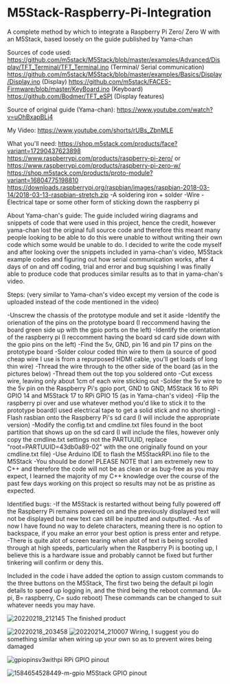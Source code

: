 # M5Stack-Raspberry-Pi-Integration
A complete method by which to integrate a Raspberry Pi Zero/ Zero W with an M5Stack, based loosely on the guide published by Yama-chan


Sources of code used:
https://github.com/m5stack/M5Stack/blob/master/examples/Advanced/Display/TFT_Terminal/TFT_Terminal.ino (Terminal/ Serial communication)
https://github.com/m5stack/M5Stack/blob/master/examples/Basics/Display/Display.ino (Display)
https://github.com/m5stack/FACES-Firmware/blob/master/KeyBoard.ino (Keyboard)
https://github.com/Bodmer/TFT_eSPI (Display features)

Source of original guide (Yama-chan):
https://www.youtube.com/watch?v=uOhBxapBLj4

My Video:
https://www.youtube.com/shorts/rUBs_ZbnMLE

What you'll need:
https://shop.m5stack.com/products/face?variant=17290437623898
https://www.raspberrypi.com/products/raspberry-pi-zero/ or https://www.raspberrypi.com/products/raspberry-pi-zero-w/
https://shop.m5stack.com/products/proto-module?variant=16804775198810
https://downloads.raspberrypi.org/raspbian/images/raspbian-2018-03-14/2018-03-13-raspbian-stretch.zip
-A soldering iron + solder
-Wire
-Electrical tape or some other form of sticking down the raspberry pi

About Yama-chan's guide:
The guide included wiring diagrams and snippets of code that were used in this project, hence the credit, however yama-chan lost the
original full source code and therefore this meant many people looking to be able to do this were unable to without writing their own code
which some would be unable to do. 
I decided to write the code myself and after looking over the snippets included in yama-chan's video, M5Stack example codes and figuring out
how serial communication works, after 4 days of on and off coding, trial and error and bug squishing I was finally able to produce code that
produces similar results as to that in yama-chan's video.

Steps:
(very similar to Yama-chan's video except my version of the code is uploaded instead of the code mentioned in the video)

-Unscrew the chassis of the prototype module and set it aside
-Identify the orienation of the pins on the prototype board (I reccommend having the board green side up with the gpio ports on the left)
-Identify the orientation of the raspberry pi (I reccomment having the board sd card side down with the gpio pins on the left)
-Find the 5v, GND, pin 16 and pin 17 pins on the prototype board
-Solder colour coded thin wire to them (a source of good cheap wire I use is from a repurposed HDMI cable, you'll get loads of long thin wire)
-Thread the wire through to the other side of the board (as in the pictures below)
-Thread them out the top you soldered onto
-Cut excess wire, leaving only about 1cm of each wire sticking out
-Solder the 5v wire to the 5v pin on the Raspberry Pi's gpio port, GND to GND, M5Stack 16 to RPi GPIO 14 and M5Stack 17 to RPi GPIO 15 (as in Yama-chan's video)
-Flip the raspberry pi over and use whatever method you'd like to stick it to the prototype board(I used electrical tape to get a solid stick and no shorting)
-Flash rasbian onto the Raspberry Pi's sd card (I will include the appropriate version)
-Modify the config.txt and cmdline.txt files found in the boot partition that shows up on the sd card (I will include the files, however only copy the cmdline.txt settings not the PARTUUID, replace "root=PARTUUID=43db0a89-02" with the one originally found on your cmdline.txt file)
-Use Arduino IDE to flash the M5StackRPi.ino file to the M5Stack
-You should be done!
PLEASE NOTE that I am extremely new to C++ and therefore the code will not be as clean or as bug-free as you may expect, I learned the majority
of my C++ knowledge over the course of the past few days working on this project so results may not be as pristine as expected.

Identified bugs:
-If the M5Stack is restarted without being fully powered off the Raspberry Pi remains powered on and the previously displayed text will not be
displayed but new text can still be inputted and outputted.
-As of now I have found no way to delete characters, meaning there is no option to backspace, if you make an error your best option is press enter
and retype.
-There is quite alot of screen tearing when alot of text is being scrolled through at high speeds, particularly when the Raspberry Pi is booting up,
I believe this is a hardware issue and probably cannot be fixed but further tinkering will confirm or deny this.

Included in the code i have added the option to assign custom commands to the three buttons on the M5Stack, The first two being the default pi login
details to speed up logging in, and the third being the reboot command. (A= pi, B= raspberry, C= sudo reboot) These commands can be changed to suit
whatever needs you may have.


![20220218_212145](https://user-images.githubusercontent.com/61987723/154763051-81be25ae-e026-4ffa-b7c3-b98ae51bdc33.jpg)
The finished product

![20220218_203458](https://user-images.githubusercontent.com/61987723/154763118-642bedb1-31cd-4c00-9ef9-e5ce7add5312.jpg)
![20220214_210007](https://user-images.githubusercontent.com/61987723/154763138-4bcacc8f-bcc6-4815-9fcd-f1aaed739dde.jpg)
Wiring, I suggest you do something similar when wiring up your own so as to prevent wires being damaged


![gpiopinsv3withpi](https://user-images.githubusercontent.com/61987723/154765700-0bad4017-3975-4694-b438-6a9d1a743d57.png)
RPi GPIO pinout

![1584654528449-m-gpio](https://user-images.githubusercontent.com/61987723/154765763-8d1b805f-4202-44ab-8c88-993ad93f13d2.png)
M5Stack GPIO pinout


